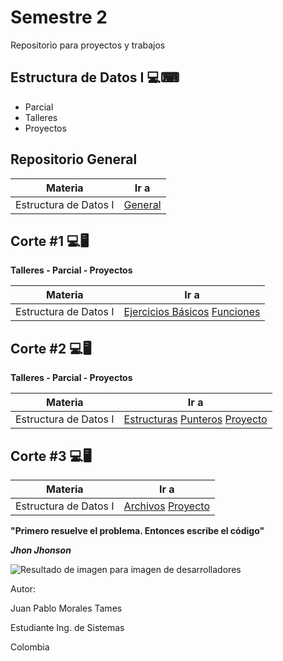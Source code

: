 # **Semestre 2**

Repositorio para proyectos y trabajos


## Estructura de Datos I 💻⌨

- Parcial
- Talleres
- Proyectos


## Repositorio General

| Materia | Ir a |
|--|--|
| Estructura de Datos I | [General](https://github.com/jpmorales1999/2-Semestre/tree/master/Estructura%20de%20Datos%20I) |



## Corte #1 💻🖥

**Talleres - Parcial - Proyectos**

| Materia | Ir a |
|--|--|
| Estructura de Datos I | [Ejercicios Básicos](https://github.com/jpmorales1999/2-Semestre/tree/master/Estructura%20de%20Datos%20I/Corte-1/Ejercicios%20Basicos) [Funciones](https://github.com/jpmorales1999/2-Semestre/tree/master/Estructura%20de%20Datos%20I/Corte-1/Funciones) |



## Corte #2 💻🖥

**Talleres - Parcial - Proyectos**

| Materia | Ir a |
|--|--|
| Estructura de Datos I | [Estructuras](https://github.com/jpmorales1999/2-Semestre/tree/master/Estructura%20de%20Datos%20I/Corte-2/Estructuras) [Punteros](https://github.com/jpmorales1999/2-Semestre/tree/master/Estructura%20de%20Datos%20I/Corte-2/Punteros) [Proyecto](https://github.com/jpmorales1999/2-Semestre/tree/master/Estructura%20de%20Datos%20I/Corte-2/Proyecto) |



## Corte #3 💻🖥

|Materia | Ir a |
|--|--|
| Estructura de Datos I | [Archivos](https://github.com/jpmorales1999/2-Semestre/tree/master/Estructura%20de%20Datos%20I/Corte-3/Archivos%20-%20Recursividad) [Proyecto](https://github.com/jpmorales1999/2-Semestre/tree/master/Estructura%20de%20Datos%20I/Corte-3/Proyecto) |

**"Primero resuelve el problema. Entonces escribe el código"**

***Jhon Jhonson***

![Resultado de imagen para imagen de desarrolladores](http://paprikadigital.com/wp-content/uploads/2014/06/a75fbce0-f0d0-11e3-bd0d-fb2968e64962_desarrollador-web.jpg)

Autor:

Juan Pablo Morales Tames

Estudiante Ing. de Sistemas 

Colombia
